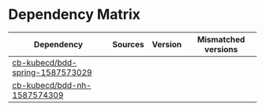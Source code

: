 # Dependency Matrix

Dependency | Sources | Version | Mismatched versions
---------- | ------- | ------- | -------------------
[cb-kubecd/bdd-spring-1587573029](https://github.com/cb-kubecd/bdd-spring-1587573029.git) |  | []() | 
[cb-kubecd/bdd-nh-1587574309](https://github.com/cb-kubecd/bdd-nh-1587574309.git) |  | []() | 
